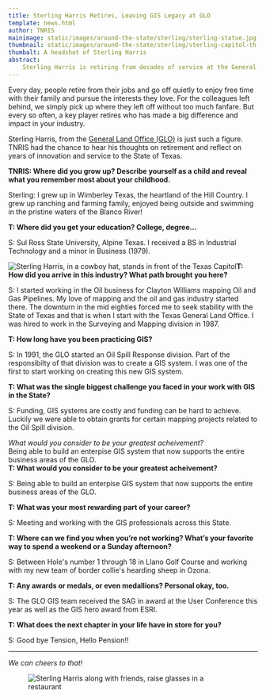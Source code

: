 ```yaml
---
title: Sterling Harris Retires, Leaving GIS Legacy at GLO
template: news.html
author: TNRIS
mainimage: static/images/around-the-state/sterling/sterling-statue.jpg
thumbnail: static/images/around-the-state/sterling/sterling-capitol-th.jpg
thumbalt: A headshot of Sterling Harris
abstract:
    Sterling Harris is retiring from decades of service at the General Land Office, where he pioneered GIS use for state agencies.
---
```

<p class="lead">Every day, people retire from their jobs and go off quietly to enjoy free time with their family and pursue the interests they love. For the colleagues left behind, we simply pick up where they left off without too much fanfare. But every so often, a key player retires who has made a big difference and impact in your industry.</p>


Sterling Harris, from the [General Land Office (GLO)](http://www.glo.texas.gov/) is just such a figure. TNRIS had the chance to hear his thoughts on retirement and reflect on years of innovation and service to the State of Texas.

**TNRIS: Where did you grow up? Describe yourself as a child and reveal what you remember most about your childhood.**

Sterling: I grew up in Wimberley Texas, the heartland of the Hill Country.  I grew up ranching and farming family, enjoyed being outside and swimming in the pristine waters of the Blanco River!

**T: Where did you get your education? College, degree…**

S: Sul Ross State University, Alpine Texas. I received a BS in Industrial Technology and a minor in Business (1979).

<p><img class="img-responsive pull-right" alt="Sterling Harris, in a cowboy hat, stands in front of the Texas Capitol" src="{{m.link('static/images/around-the-state/sterling/sterling-capitol-sm.jpg')}}"><strong>T: How did you arrive in this industry? What path brought you here?</strong></p>

S: I started working in the Oil business for Clayton Williams mapping Oil and Gas Pipelines. My love of mapping and the oil and gas industry started there.  The downturn in the mid eighties forced me to seek stability with the State of Texas and that is when I start with the Texas General Land Office. I was hired to work in the Surveying and Mapping division in 1987.  

**T: How long have you been practicing GIS?**

S: In 1991, the GLO started an Oil Spill Response division. Part of the responsibilty of that division was to create a GIS system. I was one of the first to start working on creating this new GIS system.

**T: What was the single biggest challenge you faced in your work with GIS in the State?**

S: Funding, GIS systems are costly and funding can be hard to achieve.  Luckily we were able to obtain grants for certain mapping projects related to the Oil Spill division.

<p><div class="pull-quote right" title="A pulled quote, out of order with text flow"><em>What would you consider to be your greatest acheivement?</em><br>Being able to build an enterpise GIS system that now supports the entire business areas of the GLO.</div><strong>T: What would you consider to be your greatest acheivement?</strong></p>

S: Being able to build an enterpise GIS system that now supports the entire business areas of the GLO.

**T: What was your most rewarding part of your career?**  

S: Meeting and working with the GIS professionals across this State.  

**T: Where can we find you when you’re not working? What’s your favorite way to spend a weekend or a Sunday afternoon?**

S: Between Hole's number 1 through 18 in Llano Golf Course and working with my new team of border collie's hearding sheep in Ozona.

**T: Any awards or medals, or even medallions? Personal okay, too.**

S: The GLO GIS team received the SAG in award at the User Conference this year as well as the GIS hero award from ESRI.

**T: What does the next chapter in your life have in store for you?**

S: Good bye Tension, Hello Pension!!

* * *

*We can cheers to that!*

<figure>
<img class="img-responsive" alt="Sterling Harris along with friends, raise glasses in a restaurant" src="{{m.link('static/images/around-the-state/sterling/sterling-3.jpg')}}">
</figure>
